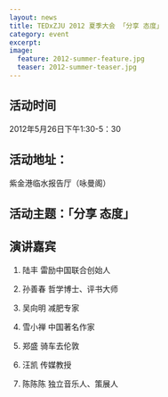 ```yaml
---
layout: news
title: TEDxZJU 2012 夏季大会 「分享 态度」
category: event
excerpt:
image:
  feature: 2012-summer-feature.jpg
  teaser: 2012-summer-teaser.jpg
---
```

## 活动时间

2012年5月26日下午1:30-5：30

## 活动地址：

紫金港临水报告厅（咏曼阁）

## 活动主题：「分享 态度」

## 演讲嘉宾

1. 陆丰    雷励中国联合创始人   

2. 孙善春   哲学博士、评书大师

3. 吴向明   减肥专家   

4. 雪小禅   中国著名作家

5. 郑盛   骑车去伦敦       

6. 汪凯   传媒教授  

7. 陈陈陈 独立音乐人、策展人
